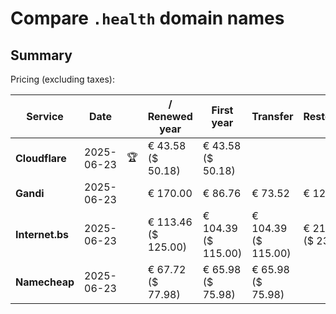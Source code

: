 # Compare `.health` domain names

## Summary

Pricing (excluding taxes):

| Service | Date |  | / Renewed year | First year | Transfer | Restoration |
|--|--|--|--|--|--|--|
| **Cloudflare** | 2025-06-23 | 🏆 | € 43.58<br>($ 50.18) | € 43.58<br>($ 50.18) |  |  |
| **Gandi** | 2025-06-23 |  | € 170.00 | € 86.76 | € 73.52 | € 127.06 |
| **Internet.bs** | 2025-06-23 |  | € 113.46<br>($ 125.00) | € 104.39<br>($ 115.00) | € 104.39<br>($ 115.00) | € 213.31<br>($ 235.00) |
| **Namecheap** | 2025-06-23 |  | € 67.72<br>($ 77.98) | € 65.98<br>($ 75.98) | € 65.98<br>($ 75.98) |  |
